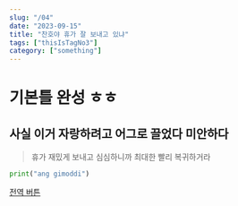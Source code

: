 ```yaml
---
slug: "/04"
date: "2023-09-15"
title: "찬호야 휴가 잘 보내고 있냐"
tags: ["thisIsTagNo3"]
category: ["something"]
---
```


# 기본틀 완성 ㅎㅎ

## 사실 이거 자랑하려고 어그로 끌었다 미안하다



> 휴가 재밌게 보내고 심심하니까 최대한 빨리 복귀하거라

```python
print("ang gimoddi")
```

[전역 버튼](https://www.google.com/search?q=%EC%9D%91%EA%B5%AC%EB%9D%BC%EC%96%8C&oq=%EC%9D%91%EA%B5%AC%EB%9D%BC%EC%96%8C&aqs=chrome..69i57j0i433i512j0i131i433i512l2j0i512j0i131i433i512j0i512l2j0i131i433i512j0i3.2232j0j9&sourceid=chrome&ie=UTF-8)